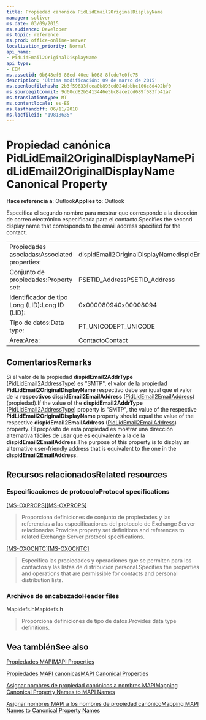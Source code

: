 ```yaml
---
title: Propiedad canónica PidLidEmail2OriginalDisplayName
manager: soliver
ms.date: 03/09/2015
ms.audience: Developer
ms.topic: reference
ms.prod: office-online-server
localization_priority: Normal
api_name:
- PidLidEmail2OriginalDisplayName
api_type:
- COM
ms.assetid: 0b648ef6-86ed-40ee-b068-8fcde7e0fe75
description: 'Última modificación: 09 de marzo de 2015'
ms.openlocfilehash: 2b3f59633fcea0b895cd024dbbbc106c8d492bf0
ms.sourcegitcommit: 9d60cd82b5413446e5bc8ace2cd689f683fb41a7
ms.translationtype: MT
ms.contentlocale: es-ES
ms.lasthandoff: 06/11/2018
ms.locfileid: "19818635"
---
```

# <a name="pidlidemail2originaldisplayname-canonical-property"></a><span data-ttu-id="53feb-103">Propiedad canónica PidLidEmail2OriginalDisplayName</span><span class="sxs-lookup"><span data-stu-id="53feb-103">PidLidEmail2OriginalDisplayName Canonical Property</span></span>

  
  
<span data-ttu-id="53feb-104">**Hace referencia a**: Outlook</span><span class="sxs-lookup"><span data-stu-id="53feb-104">**Applies to**: Outlook</span></span> 
  
<span data-ttu-id="53feb-105">Especifica el segundo nombre para mostrar que corresponde a la dirección de correo electrónico especificada para el contacto.</span><span class="sxs-lookup"><span data-stu-id="53feb-105">Specifies the second display name that corresponds to the email address specified for the contact.</span></span>
  
|||
|:-----|:-----|
|<span data-ttu-id="53feb-106">Propiedades asociadas:</span><span class="sxs-lookup"><span data-stu-id="53feb-106">Associated properties:</span></span>  <br/> |<span data-ttu-id="53feb-107">dispidEmail2OriginalDisplayName</span><span class="sxs-lookup"><span data-stu-id="53feb-107">dispidEmail2OriginalDisplayName</span></span>  <br/> |
|<span data-ttu-id="53feb-108">Conjunto de propiedades:</span><span class="sxs-lookup"><span data-stu-id="53feb-108">Property set:</span></span>  <br/> |<span data-ttu-id="53feb-109">PSETID_Address</span><span class="sxs-lookup"><span data-stu-id="53feb-109">PSETID_Address</span></span>  <br/> |
|<span data-ttu-id="53feb-110">Identificador de tipo Long (LID):</span><span class="sxs-lookup"><span data-stu-id="53feb-110">Long ID (LID):</span></span>  <br/> |<span data-ttu-id="53feb-111">0x00008094</span><span class="sxs-lookup"><span data-stu-id="53feb-111">0x00008094</span></span>  <br/> |
|<span data-ttu-id="53feb-112">Tipo de datos:</span><span class="sxs-lookup"><span data-stu-id="53feb-112">Data type:</span></span>  <br/> |<span data-ttu-id="53feb-113">PT_UNICODE</span><span class="sxs-lookup"><span data-stu-id="53feb-113">PT_UNICODE</span></span>  <br/> |
|<span data-ttu-id="53feb-114">Área:</span><span class="sxs-lookup"><span data-stu-id="53feb-114">Area:</span></span>  <br/> |<span data-ttu-id="53feb-115">Contacto</span><span class="sxs-lookup"><span data-stu-id="53feb-115">Contact</span></span>  <br/> |
   
## <a name="remarks"></a><span data-ttu-id="53feb-116">Comentarios</span><span class="sxs-lookup"><span data-stu-id="53feb-116">Remarks</span></span>

<span data-ttu-id="53feb-117">Si el valor de la propiedad **dispidEmail2AddrType** ([PidLidEmail2AddressType](pidlidemail2addresstype-canonical-property.md)) es "SMTP", el valor de la propiedad **PidLidEmail2OriginalDisplayName** respectivo debe ser igual que el valor de la **respectivos dispidEmail2EmailAddress** ([PidLidEmail2EmailAddress](pidlidemail2emailaddress-canonical-property.md)) (propiedad).</span><span class="sxs-lookup"><span data-stu-id="53feb-117">If the value of the **dispidEmail2AddrType** ([PidLidEmail2AddressType](pidlidemail2addresstype-canonical-property.md)) property is "SMTP", the value of the respective **PidLidEmail2OriginalDisplayName** property should equal the value of the respective **dispidEmail2EmailAddress** ([PidLidEmail2EmailAddress](pidlidemail2emailaddress-canonical-property.md)) property.</span></span> <span data-ttu-id="53feb-118">El propósito de esta propiedad es mostrar una dirección alternativa fáciles de usar que es equivalente a la de la **dispidEmail2EmailAddress**.</span><span class="sxs-lookup"><span data-stu-id="53feb-118">The purpose of this property is to display an alternative user-friendly address that is equivalent to the one in the **dispidEmail2EmailAddress**.</span></span>
  
## <a name="related-resources"></a><span data-ttu-id="53feb-119">Recursos relacionados</span><span class="sxs-lookup"><span data-stu-id="53feb-119">Related resources</span></span>

### <a name="protocol-specifications"></a><span data-ttu-id="53feb-120">Especificaciones de protocolo</span><span class="sxs-lookup"><span data-stu-id="53feb-120">Protocol specifications</span></span>

<span data-ttu-id="53feb-121">[[MS-OXPROPS]](http://msdn.microsoft.com/library/f6ab1613-aefe-447d-a49c-18217230b148%28Office.15%29.aspx)</span><span class="sxs-lookup"><span data-stu-id="53feb-121">[[MS-OXPROPS]](http://msdn.microsoft.com/library/f6ab1613-aefe-447d-a49c-18217230b148%28Office.15%29.aspx)</span></span>
  
> <span data-ttu-id="53feb-122">Proporciona definiciones de conjunto de propiedades y las referencias a las especificaciones del protocolo de Exchange Server relacionadas.</span><span class="sxs-lookup"><span data-stu-id="53feb-122">Provides property set definitions and references to related Exchange Server protocol specifications.</span></span>
    
<span data-ttu-id="53feb-123">[[MS-OXOCNTC]](http://msdn.microsoft.com/library/9b636532-9150-4836-9635-9c9b756c9ccf%28Office.15%29.aspx)</span><span class="sxs-lookup"><span data-stu-id="53feb-123">[[MS-OXOCNTC]](http://msdn.microsoft.com/library/9b636532-9150-4836-9635-9c9b756c9ccf%28Office.15%29.aspx)</span></span>
  
> <span data-ttu-id="53feb-124">Especifica las propiedades y operaciones que se permiten para los contactos y las listas de distribución personal.</span><span class="sxs-lookup"><span data-stu-id="53feb-124">Specifies the properties and operations that are permissible for contacts and personal distribution lists.</span></span>
    
### <a name="header-files"></a><span data-ttu-id="53feb-125">Archivos de encabezado</span><span class="sxs-lookup"><span data-stu-id="53feb-125">Header files</span></span>

<span data-ttu-id="53feb-126">Mapidefs.h</span><span class="sxs-lookup"><span data-stu-id="53feb-126">Mapidefs.h</span></span>
  
> <span data-ttu-id="53feb-127">Proporciona definiciones de tipo de datos.</span><span class="sxs-lookup"><span data-stu-id="53feb-127">Provides data type definitions.</span></span>
    
## <a name="see-also"></a><span data-ttu-id="53feb-128">Vea también</span><span class="sxs-lookup"><span data-stu-id="53feb-128">See also</span></span>



[<span data-ttu-id="53feb-129">Propiedades MAPI</span><span class="sxs-lookup"><span data-stu-id="53feb-129">MAPI Properties</span></span>](mapi-properties.md)
  
[<span data-ttu-id="53feb-130">Propiedades MAPI canónicas</span><span class="sxs-lookup"><span data-stu-id="53feb-130">MAPI Canonical Properties</span></span>](mapi-canonical-properties.md)
  
[<span data-ttu-id="53feb-131">Asignar nombres de propiedad canónicos a nombres MAPI</span><span class="sxs-lookup"><span data-stu-id="53feb-131">Mapping Canonical Property Names to MAPI Names</span></span>](mapping-canonical-property-names-to-mapi-names.md)
  
[<span data-ttu-id="53feb-132">Asignar nombres MAPI a los nombres de propiedad canónico</span><span class="sxs-lookup"><span data-stu-id="53feb-132">Mapping MAPI Names to Canonical Property Names</span></span>](mapping-mapi-names-to-canonical-property-names.md)

